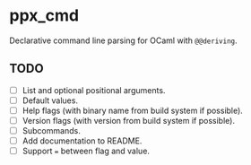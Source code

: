 # ppx_cmd

Declarative command line parsing for OCaml with `@@deriving`.

## TODO

- [ ] List and optional positional arguments.
- [ ] Default values.
- [ ] Help flags (with binary name from build system if possible).
- [ ] Version flags (with version from build system if possible).
- [ ] Subcommands.
- [ ] Add documentation to README.
- [ ] Support `=` between flag and value.
